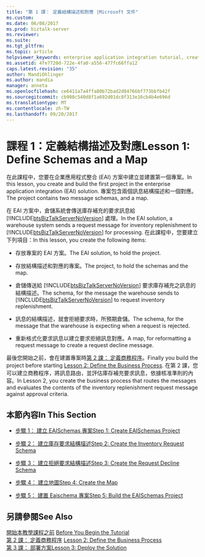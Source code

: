 ```yaml
---
title: "第 1 課： 定義結構描述和對應 |Microsoft 文件"
ms.custom: 
ms.date: 06/08/2017
ms.prod: biztalk-server
ms.reviewer: 
ms.suite: 
ms.tgt_pltfrm: 
ms.topic: article
helpviewer_keywords: enterprise application integration tutorial, creating solutions
ms.assetid: 4fe7720d-722e-4fa0-a556-477fc66ffa12
caps.latest.revision: "35"
author: MandiOhlinger
ms.author: mandia
manager: anneta
ms.openlocfilehash: ce6411a7a4ffa80b72bad2d84766bf773bbfb42f
ms.sourcegitcommit: cb908c540d8f1a692d01dc8f313e16cb4b4e696d
ms.translationtype: MT
ms.contentlocale: zh-TW
ms.lasthandoff: 09/20/2017
---
```

# <a name="lesson-1-define-schemas-and-a-map"></a><span data-ttu-id="302d9-102">課程 1：定義結構描述及對應</span><span class="sxs-lookup"><span data-stu-id="302d9-102">Lesson 1: Define Schemas and a Map</span></span>
<span data-ttu-id="302d9-103">在此課程中，您要在企業應用程式整合 (EAI) 方案中建立並建置第一個專案。</span><span class="sxs-lookup"><span data-stu-id="302d9-103">In this lesson, you create and build the first project in the enterprise application integration (EAI) solution.</span></span> <span data-ttu-id="302d9-104">專案包含兩個訊息結構描述和一個對應。</span><span class="sxs-lookup"><span data-stu-id="302d9-104">The project contains two message schemas, and a map.</span></span>  
  
 <span data-ttu-id="302d9-105">在 EAI 方案中，倉儲系統會傳送庫存補充的要求訊息給 [!INCLUDE[btsBizTalkServerNoVersion](../includes/btsbiztalkservernoversion-md.md)] 處理。</span><span class="sxs-lookup"><span data-stu-id="302d9-105">In the EAI solution, a warehouse system sends a request message for inventory replenishment to [!INCLUDE[btsBizTalkServerNoVersion](../includes/btsbiztalkservernoversion-md.md)] for processing.</span></span> <span data-ttu-id="302d9-106">在此課程中，您要建立下列項目：</span><span class="sxs-lookup"><span data-stu-id="302d9-106">In this lesson, you create the following items:</span></span>  
  
-   <span data-ttu-id="302d9-107">存放專案的 EAI 方案。</span><span class="sxs-lookup"><span data-stu-id="302d9-107">The EAI solution, to hold the project.</span></span>  
  
-   <span data-ttu-id="302d9-108">存放結構描述和對應的專案。</span><span class="sxs-lookup"><span data-stu-id="302d9-108">The project, to hold the schemas and the map.</span></span>  
  
-   <span data-ttu-id="302d9-109">倉儲傳送給 [!INCLUDE[btsBizTalkServerNoVersion](../includes/btsbiztalkservernoversion-md.md)] 要求庫存補充之訊息的結構描述。</span><span class="sxs-lookup"><span data-stu-id="302d9-109">The schema, for the message the warehouse sends to [!INCLUDE[btsBizTalkServerNoVersion](../includes/btsbiztalkservernoversion-md.md)] to request inventory replenishment.</span></span>  
  
-   <span data-ttu-id="302d9-110">訊息的結構描述，就會拒絕要求時，所預期倉儲。</span><span class="sxs-lookup"><span data-stu-id="302d9-110">The schema, for the message that the warehouse is expecting when a request is rejected.</span></span>  
  
-   <span data-ttu-id="302d9-111">重新格式化要求訊息以建立要求拒絕訊息對應。</span><span class="sxs-lookup"><span data-stu-id="302d9-111">A map, for reformatting a request message to create a request decline message.</span></span>  
  
 <span data-ttu-id="302d9-112">最後您開始之前，會在建置專案時[第 2 課： 定義商務程序](../core/lesson-2-define-the-business-process.md)。</span><span class="sxs-lookup"><span data-stu-id="302d9-112">Finally you build the project before starting [Lesson 2: Define the Business Process](../core/lesson-2-define-the-business-process.md).</span></span> <span data-ttu-id="302d9-113">在第 2 課，您可以建立商務程序，將訊息路由，並評估庫存補充要求訊息，依據核准準則的內容。</span><span class="sxs-lookup"><span data-stu-id="302d9-113">In Lesson 2, you create the business process that routes the messages and evaluates the contents of the inventory replenishment request message against approval criteria.</span></span>  
  
## <a name="in-this-section"></a><span data-ttu-id="302d9-114">本節內容</span><span class="sxs-lookup"><span data-stu-id="302d9-114">In This Section</span></span>  
  
-   [<span data-ttu-id="302d9-115">步驟 1： 建立 EAISchemas 專案</span><span class="sxs-lookup"><span data-stu-id="302d9-115">Step 1: Create EAISchemas Project</span></span>](../core/step-1-create-eaischemas-project.md)  
  
-   [<span data-ttu-id="302d9-116">步驟 2： 建立庫存要求結構描述</span><span class="sxs-lookup"><span data-stu-id="302d9-116">Step 2: Create the Inventory Request Schema</span></span>](../core/step-2-create-the-inventory-request-schema.md)  
  
-   [<span data-ttu-id="302d9-117">步驟 3： 建立拒絕要求結構描述</span><span class="sxs-lookup"><span data-stu-id="302d9-117">Step 3: Create the Request Decline Schema</span></span>](../core/step-3-create-the-request-decline-schema.md)  
  
-   [<span data-ttu-id="302d9-118">步驟 4： 建立地圖</span><span class="sxs-lookup"><span data-stu-id="302d9-118">Step 4: Create the Map</span></span>](../core/step-4-create-the-map.md)  
  
-   [<span data-ttu-id="302d9-119">步驟 5： 建置 Eaischema 專案</span><span class="sxs-lookup"><span data-stu-id="302d9-119">Step 5: Build the EAISchemas Project</span></span>](../core/step-5-build-the-eaischemas-project.md)  
  
## <a name="see-also"></a><span data-ttu-id="302d9-120">另請參閱</span><span class="sxs-lookup"><span data-stu-id="302d9-120">See Also</span></span>  
 <span data-ttu-id="302d9-121">[開始本教學課程之前](../core/before-you-begin-the-tutorial.md) </span><span class="sxs-lookup"><span data-stu-id="302d9-121">[Before You Begin the Tutorial](../core/before-you-begin-the-tutorial.md) </span></span>  
 <span data-ttu-id="302d9-122">[第 2 課： 定義商務程序](../core/lesson-2-define-the-business-process.md) </span><span class="sxs-lookup"><span data-stu-id="302d9-122">[Lesson 2: Define the Business Process](../core/lesson-2-define-the-business-process.md) </span></span>  
 [<span data-ttu-id="302d9-123">第 3 課： 部署方案</span><span class="sxs-lookup"><span data-stu-id="302d9-123">Lesson 3: Deploy the Solution</span></span>](../core/lesson-3-deploy-the-solution.md)